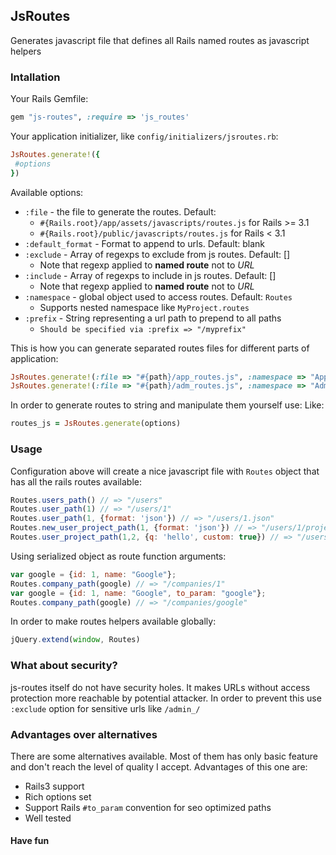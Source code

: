 ## JsRoutes

Generates javascript file that defines all Rails named routes as javascript helpers

### Intallation

Your Rails Gemfile:

``` ruby
gem "js-routes", :require => 'js_routes'
```

Your application initializer, like `config/initializers/jsroutes.rb`:

``` ruby
JsRoutes.generate!({
 #options
})
```

Available options:

* `:file` - the file to generate the routes. Default: 
  * `#{Rails.root}/app/assets/javascripts/routes.js` for Rails >= 3.1
  * `#{Rails.root}/public/javascripts/routes.js` for Rails < 3.1
* `:default_format` - Format to append to urls. Default: blank
* `:exclude` - Array of regexps to exclude from js routes. Default: []
  * Note that regexp applied to **named route** not to *URL*
* `:include` - Array of regexps to include in js routes. Default: []
  * Note that regexp applied to **named route** not to *URL*
* `:namespace` - global object used to access routes. Default: `Routes`
  * Supports nested namespace like `MyProject.routes`
* `:prefix` - String representing a url path to prepend to all paths
  * `Should be specified via :prefix => "/myprefix"`

This is how you can generate separated routes files for different parts of application:

``` ruby
JsRoutes.generate!(:file => "#{path}/app_routes.js", :namespace => "AppRoutes", :exclude => /^admin_/, :default_format => "json")
JsRoutes.generate!(:file => "#{path}/adm_routes.js", :namespace => "AdmRoutes", :include => /^admin_/, :default_format => "json")
```

In order to generate routes to string and manipulate them yourself use:
Like:

``` ruby
routes_js = JsRoutes.generate(options)
```

### Usage

Configuration above will create a nice javascript file with `Routes` object that has all the rails routes available:

``` js
Routes.users_path() // => "/users"
Routes.user_path(1) // => "/users/1"
Routes.user_path(1, {format: 'json'}) // => "/users/1.json"
Routes.new_user_project_path(1, {format: 'json'}) // => "/users/1/projects/new.json"
Routes.user_project_path(1,2, {q: 'hello', custom: true}) // => "/users/1/projects/2?q=hello&custom=true"
```

Using serialized object as route function arguments:

``` js
var google = {id: 1, name: "Google"};
Routes.company_path(google) // => "/companies/1"
var google = {id: 1, name: "Google", to_param: "google"};
Routes.company_path(google) // => "/companies/google"
```

In order to make routes helpers available globally:

``` js
jQuery.extend(window, Routes)
```

### What about security?

js-routes itself do not have security holes. It makes URLs 
without access protection more reachable by potential attacker.
In order to prevent this use `:exclude` option for sensitive urls like `/admin_/`


### Advantages over alternatives

There are some alternatives available. Most of them has only basic feature and don't reach the level of quality I accept. 
Advantages of this one are:

* Rails3 support
* Rich options set
* Support Rails `#to_param` convention for seo optimized paths
* Well tested

#### Have fun 
